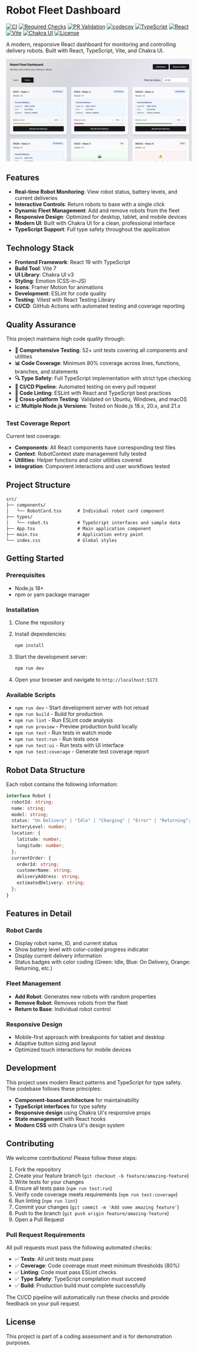 # Robot Fleet Dashboard

[![CI](https://github.com/jotaesteves/holloid-assessment-test/actions/workflows/ci.yml/badge.svg)](https://github.com/jotaesteves/holloid-assessment-test/actions/workflows/ci.yml) [![Required Checks](https://github.com/jotaesteves/holloid-assessment-test/actions/workflows/required-checks.yml/badge.svg)](https://github.com/jotaesteves/holloid-assessment-test/actions/workflows/required-checks.yml) [![PR Validation](https://github.com/jotaesteves/holloid-assessment-test/actions/workflows/pr-validation.yml/badge.svg)](https://github.com/jotaesteves/holloid-assessment-test/actions/workflows/pr-validation.yml) [![codecov](https://codecov.io/gh/jotaesteves/holloid-assessment-test/branch/main/graph/badge.svg)](https://codecov.io/gh/jotaesteves/holloid-assessment-test) [![TypeScript](https://img.shields.io/badge/TypeScript-007ACC?style=flat&logo=typescript&logoColor=white)](https://www.typescriptlang.org/) [![React](https://img.shields.io/badge/React-20232A?style=flat&logo=react&logoColor=61DAFB)](https://reactjs.org/) [![Vite](https://img.shields.io/badge/Vite-B73BFE?style=flat&logo=vite&logoColor=FFD62E)](https://vitejs.dev/) [![Chakra UI](https://img.shields.io/badge/Chakra--UI-319795?style=flat&logo=chakra-ui&logoColor=white)](https://chakra-ui.com/) [![License](https://img.shields.io/badge/License-MIT-yellow.svg)](https://opensource.org/licenses/MIT)

A modern, responsive React dashboard for monitoring and controlling delivery robots. Built with React, TypeScript, Vite, and Chakra UI.

![Robot Fleet Dashboard](./screenshot.png)

## Features

- **Real-time Robot Monitoring**: View robot status, battery levels, and current deliveries
- **Interactive Controls**: Return robots to base with a single click
- **Dynamic Fleet Management**: Add and remove robots from the fleet
- **Responsive Design**: Optimized for desktop, tablet, and mobile devices
- **Modern UI**: Built with Chakra UI for a clean, professional interface
- **TypeScript Support**: Full type safety throughout the application

## Technology Stack

- **Frontend Framework**: React 19 with TypeScript
- **Build Tool**: Vite 7
- **UI Library**: Chakra UI v3
- **Styling**: Emotion (CSS-in-JS)
- **Icons**: Framer Motion for animations
- **Development**: ESLint for code quality
- **Testing**: Vitest with React Testing Library
- **CI/CD**: GitHub Actions with automated testing and coverage reporting

## Quality Assurance

This project maintains high code quality through:

- **🧪 Comprehensive Testing**: 52+ unit tests covering all components and utilities
- **📊 Code Coverage**: Minimum 80% coverage across lines, functions, branches, and statements
- **🔍 Type Safety**: Full TypeScript implementation with strict type checking
- **🚀 CI/CD Pipeline**: Automated testing on every pull request
- **📝 Code Linting**: ESLint with React and TypeScript best practices
- **🔄 Cross-platform Testing**: Validated on Ubuntu, Windows, and macOS
- **📈 Multiple Node.js Versions**: Tested on Node.js 18.x, 20.x, and 21.x

### Test Coverage Report

Current test coverage:

- **Components**: All React components have corresponding test files
- **Context**: RobotContext state management fully tested
- **Utilities**: Helper functions and color utilities covered
- **Integration**: Component interactions and user workflows tested

## Project Structure

```text
src/
├── components/
│   └── RobotCard.tsx      # Individual robot card component
├── types/
│   └── robot.ts           # TypeScript interfaces and sample data
├── App.tsx                # Main application component
├── main.tsx               # Application entry point
└── index.css              # Global styles
```

## Getting Started

### Prerequisites

- Node.js 18+
- npm or yarn package manager

### Installation

1. Clone the repository

2. Install dependencies:

   ```bash
   npm install
   ```

3. Start the development server:

   ```bash
   npm run dev
   ```

4. Open your browser and navigate to `http://localhost:5173`

### Available Scripts

- `npm run dev` - Start development server with hot reload
- `npm run build` - Build for production
- `npm run lint` - Run ESLint code analysis
- `npm run preview` - Preview production build locally
- `npm run test` - Run tests in watch mode
- `npm run test:run` - Run tests once
- `npm run test:ui` - Run tests with UI interface
- `npm run test:coverage` - Generate test coverage report

## Robot Data Structure

Each robot contains the following information:

```typescript
interface Robot {
  robotId: string;
  name: string;
  model: string;
  status: "On Delivery" | "Idle" | "Charging" | "Error" | "Returning";
  batteryLevel: number;
  location: {
    latitude: number;
    longitude: number;
  };
  currentOrder: {
    orderId: string;
    customerName: string;
    deliveryAddress: string;
    estimatedDelivery: string;
  };
}
```

## Features in Detail

### Robot Cards

- Display robot name, ID, and current status
- Show battery level with color-coded progress indicator
- Display current delivery information
- Status badges with color coding (Green: Idle, Blue: On Delivery, Orange: Returning, etc.)

### Fleet Management

- **Add Robot**: Generates new robots with random properties
- **Remove Robot**: Removes robots from the fleet
- **Return to Base**: Individual robot control

### Responsive Design

- Mobile-first approach with breakpoints for tablet and desktop
- Adaptive button sizing and layout
- Optimized touch interactions for mobile devices

## Development

This project uses modern React patterns and TypeScript for type safety. The codebase follows these principles:

- **Component-based architecture** for maintainability
- **TypeScript interfaces** for type safety
- **Responsive design** using Chakra UI's responsive props
- **State management** with React hooks
- **Modern CSS** with Chakra UI's design system

## Contributing

We welcome contributions! Please follow these steps:

1. Fork the repository
2. Create your feature branch (`git checkout -b feature/amazing-feature`)
3. Write tests for your changes
4. Ensure all tests pass (`npm run test:run`)
5. Verify code coverage meets requirements (`npm run test:coverage`)
6. Run linting (`npm run lint`)
7. Commit your changes (`git commit -m 'Add some amazing feature'`)
8. Push to the branch (`git push origin feature/amazing-feature`)
9. Open a Pull Request

### Pull Request Requirements

All pull requests must pass the following automated checks:

- ✅ **Tests**: All unit tests must pass
- ✅ **Coverage**: Code coverage must meet minimum thresholds (80%)
- ✅ **Linting**: Code must pass ESLint checks
- ✅ **Type Safety**: TypeScript compilation must succeed
- ✅ **Build**: Production build must complete successfully

The CI/CD pipeline will automatically run these checks and provide feedback on your pull request.

## License

This project is part of a coding assessment and is for demonstration purposes.
